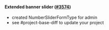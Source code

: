 #### Extended banner slider ([#3574](https://github.com/shopsys/shopsys/pull/3574))

- created NumberSliderFormType for admin
- see #project-base-diff to update your project
